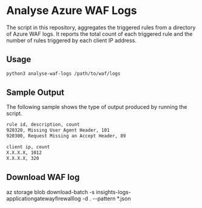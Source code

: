 # Analyse Azure WAF Logs

The script in this repository, aggregates the triggered rules from a directory of Azure WAF logs.
It reports the total count of each triggered rule and the number of rules triggered by each client IP address.

## Usage

```bash
python3 analyse-waf-logs /path/to/waf/logs
```

## Sample Output

The following sample shows the type of output produced by running the script.

```bash
rule id, description, count
920320, Missing User Agent Header, 101
920300, Request Missing an Accept Header, 89

client ip, count
X.X.X.X, 1012
X.X.X.X, 320
```

## Download WAF log
az storage blob download-batch -s insights-logs-applicationgatewayfirewalllog -d . --pattern *.json
